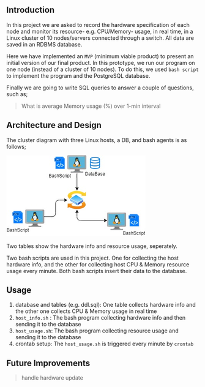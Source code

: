 ## Introduction

In this project we are asked to record the hardware specification of each node
and monitor its resource- e.g. CPU/Memory- usage, in real time, in a Linux
cluster of 10 nodes/servers connected through a switch. All data are saved in an
RDBMS database.

Here we have implemented an `MVP` (minimum viable product) to present an initial
version of our final product. In this prototype, we run our program on one node
(instead of a cluster of 10 nodes). To do this, we used `bash script` to implement the program and
the PostgreSQL database.

Finally we are going to write SQL queries to answer a couple of questions, such as;
> What is average Memory usage (%) over 1-min interval     

## Architecture and Design
The cluster diagram with three Linux hosts, a DB, and bash agents is as follows;

![Architecture](./assets/linuq_sql.jpg)

Two tables show the hardware info and resource usage, seperately.

Two bash scripts are used in this project. One for collecting the host hardware info,
and the other for collecting host CPU & Memory resource usage every minute.
Both bash scripts insert their data to the database.

## Usage
1) database and tables (e.g. ddl.sql): One table collects hardware info and the other one collects CPU & Memory usage in real time
2) `host_info.sh` : The bash program collecting hardware info and then sending it to the database
3) `host_usage.sh`: The bash program collecting resource usage and sending it to the database  
4) crontab setup: The `host_usage.sh` is triggered every minute by `crontab`

## Future Improvements
> handle hardware update
